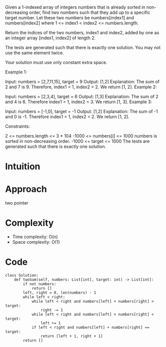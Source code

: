 
Given a 1-indexed array of integers numbers that is already sorted in non-decreasing order, find two numbers such that they add up to a specific target number. Let these two numbers be numbers[index1] and numbers[index2] where 1 <= index1 < index2 <= numbers.length.

Return the indices of the two numbers, index1 and index2, added by one as an integer array [index1, index2] of length 2.

The tests are generated such that there is exactly one solution. You may not use the same element twice.

Your solution must use only constant extra space.

 

Example 1:

Input: numbers = [2,7,11,15], target = 9
Output: [1,2]
Explanation: The sum of 2 and 7 is 9. Therefore, index1 = 1, index2 = 2. We return [1, 2].
Example 2:

Input: numbers = [2,3,4], target = 6
Output: [1,3]
Explanation: The sum of 2 and 4 is 6. Therefore index1 = 1, index2 = 3. We return [1, 3].
Example 3:

Input: numbers = [-1,0], target = -1
Output: [1,2]
Explanation: The sum of -1 and 0 is -1. Therefore index1 = 1, index2 = 2. We return [1, 2].
 

Constraints:

2 <= numbers.length <= 3 * 104
-1000 <= numbers[i] <= 1000
numbers is sorted in non-decreasing order.
-1000 <= target <= 1000
The tests are generated such that there is exactly one solution.

# Intuition
<!-- Describe your first thoughts on how to solve this problem. -->

# Approach
two pointer

# Complexity
- Time complexity:
O(n)
- Space complexity:
O(1)

# Code
```
class Solution:
    def twoSum(self, numbers: List[int], target: int) -> List[int]:
        if not numbers:
            return []
        left, right = 0, len(numbers) - 1
        while left < right:
            while left < right and numbers[left] + numbers[right] > target:
                right -= 1
            while left < right and numbers[left] + numbers[right] < target:
                left += 1
            if left < right and numbers[left] + numbers[right] == target:
                return [left + 1, right + 1]
        return []
            
```
